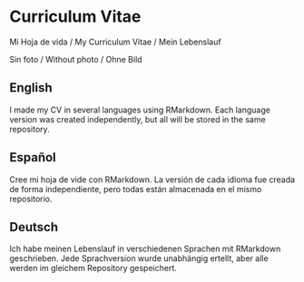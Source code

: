 # Curriculum Vitae
Mi Hoja de vida / My Curriculum Vitae / Mein Lebenslauf

Sin foto / Without photo / Ohne Bild

## English
I made my CV in several languages using RMarkdown.
Each language version was created independently, but all will be stored in the same repository.

## Español
Cree mi hoja de vide con RMarkdown.
La versión de cada idioma fue creada de forma independiente, pero todas están almacenada en el mismo repositorio.

## Deutsch
Ich habe meinen Lebenslauf in verschiedenen Sprachen mit RMarkdown geschrieben.
Jede Sprachversion wurde unabhängig ertellt, aber alle werden im gleichem Repository gespeichert.

